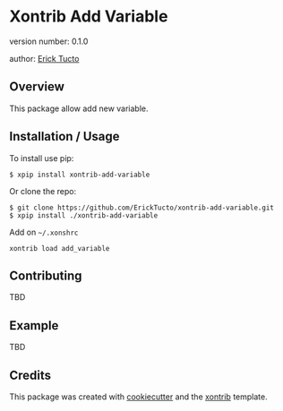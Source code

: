 Xontrib Add Variable
===============================

version number: 0.1.0

author: [Erick Tucto]

Overview
--------

This package allow add new variable.

Installation / Usage
--------------------

To install use pip:

    $ xpip install xontrib-add-variable


Or clone the repo:

    $ git clone https://github.com/ErickTucto/xontrib-add-variable.git
    $ xpip install ./xontrib-add-variable

Add on `~/.xonshrc`

    xontrib load add_variable

Contributing
------------

TBD

Example
-------

TBD

Credits
---------

This package was created with [cookiecutter] and the [xontrib] template.

[cookiecutter]: https://github.com/audreyr/cookiecutter
[xontrib]: https://github.com/laerus/cookiecutter-xontrib
[Erick Tucto]: https://github.com/ErickTucto